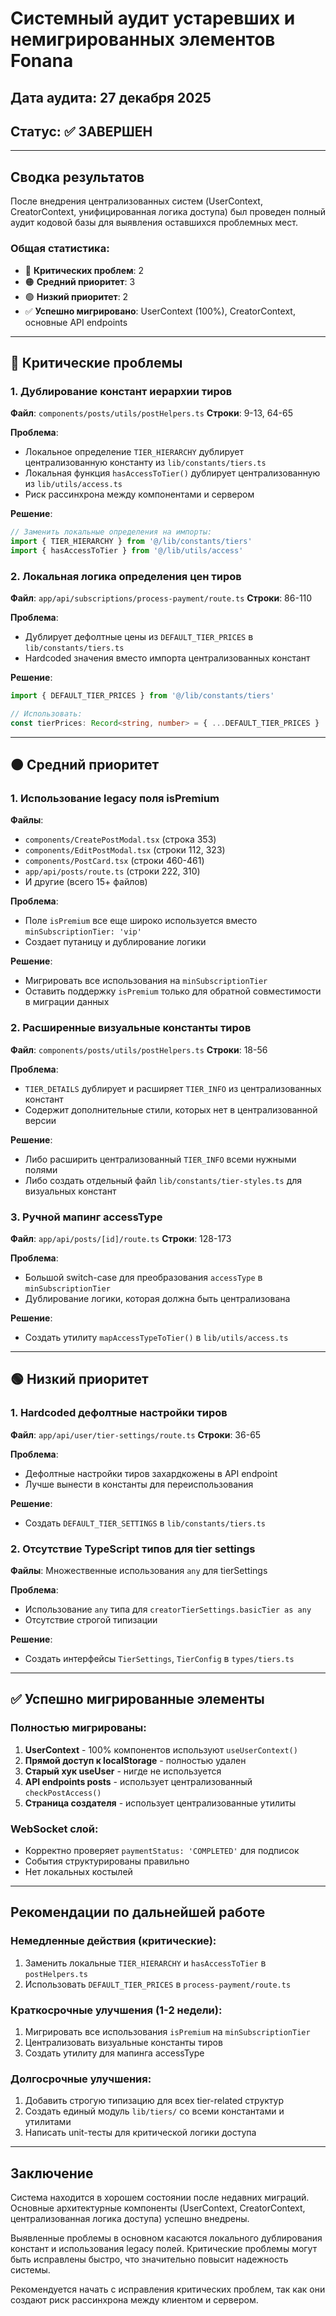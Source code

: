 # Системный аудит устаревших и немигрированных элементов Fonana

## Дата аудита: 27 декабря 2025
## Статус: ✅ ЗАВЕРШЕН

---

## Сводка результатов

После внедрения централизованных систем (UserContext, CreatorContext, унифицированная логика доступа) был проведен полный аудит кодовой базы для выявления оставшихся проблемных мест.

### Общая статистика:
- 🔴 **Критических проблем**: 2
- 🟠 **Средний приоритет**: 3  
- 🟢 **Низкий приоритет**: 2
- ✅ **Успешно мигрировано**: UserContext (100%), CreatorContext, основные API endpoints

---

## 🔴 Критические проблемы

### 1. Дублирование констант иерархии тиров
**Файл**: `components/posts/utils/postHelpers.ts`
**Строки**: 9-13, 64-65

**Проблема**: 
- Локальное определение `TIER_HIERARCHY` дублирует централизованную константу из `lib/constants/tiers.ts`
- Локальная функция `hasAccessToTier()` дублирует централизованную из `lib/utils/access.ts`
- Риск рассинхрона между компонентами и сервером

**Решение**:
```typescript
// Заменить локальные определения на импорты:
import { TIER_HIERARCHY } from '@/lib/constants/tiers'
import { hasAccessToTier } from '@/lib/utils/access'
```

### 2. Локальная логика определения цен тиров
**Файл**: `app/api/subscriptions/process-payment/route.ts`
**Строки**: 86-110

**Проблема**:
- Дублирует дефолтные цены из `DEFAULT_TIER_PRICES` в `lib/constants/tiers.ts`
- Hardcoded значения вместо импорта централизованных констант

**Решение**:
```typescript
import { DEFAULT_TIER_PRICES } from '@/lib/constants/tiers'

// Использовать:
const tierPrices: Record<string, number> = { ...DEFAULT_TIER_PRICES }
```

---

## 🟠 Средний приоритет

### 1. Использование legacy поля isPremium
**Файлы**: 
- `components/CreatePostModal.tsx` (строка 353)
- `components/EditPostModal.tsx` (строки 112, 323)  
- `components/PostCard.tsx` (строки 460-461)
- `app/api/posts/route.ts` (строки 222, 310)
- И другие (всего 15+ файлов)

**Проблема**:
- Поле `isPremium` все еще широко используется вместо `minSubscriptionTier: 'vip'`
- Создает путаницу и дублирование логики

**Решение**:
- Мигрировать все использования на `minSubscriptionTier`
- Оставить поддержку `isPremium` только для обратной совместимости в миграции данных

### 2. Расширенные визуальные константы тиров
**Файл**: `components/posts/utils/postHelpers.ts`
**Строки**: 18-56

**Проблема**:
- `TIER_DETAILS` дублирует и расширяет `TIER_INFO` из централизованных констант
- Содержит дополнительные стили, которых нет в централизованной версии

**Решение**:
- Либо расширить централизованный `TIER_INFO` всеми нужными полями
- Либо создать отдельный файл `lib/constants/tier-styles.ts` для визуальных констант

### 3. Ручной мапинг accessType
**Файл**: `app/api/posts/[id]/route.ts`
**Строки**: 128-173

**Проблема**:
- Большой switch-case для преобразования `accessType` в `minSubscriptionTier`
- Дублирование логики, которая должна быть централизована

**Решение**:
- Создать утилиту `mapAccessTypeToTier()` в `lib/utils/access.ts`

---

## 🟢 Низкий приоритет

### 1. Hardcoded дефолтные настройки тиров
**Файл**: `app/api/user/tier-settings/route.ts`
**Строки**: 36-65

**Проблема**:
- Дефолтные настройки тиров захардкожены в API endpoint
- Лучше вынести в константы для переиспользования

**Решение**:
- Создать `DEFAULT_TIER_SETTINGS` в `lib/constants/tiers.ts`

### 2. Отсутствие TypeScript типов для tier settings
**Файлы**: Множественные использования `any` для tierSettings

**Проблема**:
- Использование `any` типа для `creatorTierSettings.basicTier as any`
- Отсутствие строгой типизации

**Решение**:
- Создать интерфейсы `TierSettings`, `TierConfig` в `types/tiers.ts`

---

## ✅ Успешно мигрированные элементы

### Полностью мигрированы:
1. **UserContext** - 100% компонентов используют `useUserContext()`
2. **Прямой доступ к localStorage** - полностью удален
3. **Старый хук useUser** - нигде не используется
4. **API endpoints posts** - использует централизованный `checkPostAccess()`
5. **Страница создателя** - использует централизованные утилиты

### WebSocket слой:
- Корректно проверяет `paymentStatus: 'COMPLETED'` для подписок
- События структурированы правильно
- Нет локальных костылей

---

## Рекомендации по дальнейшей работе

### Немедленные действия (критические):
1. Заменить локальные `TIER_HIERARCHY` и `hasAccessToTier` в `postHelpers.ts`
2. Использовать `DEFAULT_TIER_PRICES` в `process-payment/route.ts`

### Краткосрочные улучшения (1-2 недели):
1. Мигрировать все использования `isPremium` на `minSubscriptionTier`
2. Централизовать визуальные константы тиров
3. Создать утилиту для мапинга accessType

### Долгосрочные улучшения:
1. Добавить строгую типизацию для всех tier-related структур
2. Создать единый модуль `lib/tiers/` со всеми константами и утилитами
3. Написать unit-тесты для критической логики доступа

---

## Заключение

Система находится в хорошем состоянии после недавних миграций. Основные архитектурные компоненты (UserContext, CreatorContext, централизованная логика доступа) успешно внедрены.

Выявленные проблемы в основном касаются локального дублирования констант и использования legacy полей. Критические проблемы могут быть исправлены быстро, что значительно повысит надежность системы.

Рекомендуется начать с исправления критических проблем, так как они создают риск рассинхрона между клиентом и сервером. 